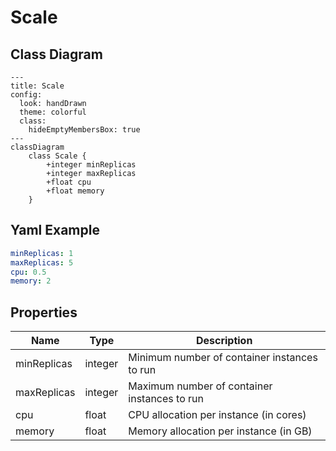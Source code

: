 # Scale

## Class Diagram

```mermaid
---
title: Scale
config:
  look: handDrawn
  theme: colorful
  class:
    hideEmptyMembersBox: true
---
classDiagram
    class Scale {
        +integer minReplicas
        +integer maxReplicas
        +float cpu
        +float memory
    }
```

## Yaml Example

```yaml
minReplicas: 1
maxReplicas: 5
cpu: 0.5
memory: 2

```

## Properties

| Name | Type | Description |
| ---- | ---- | ----------- |
| minReplicas | integer | Minimum number of container instances to run  |
| maxReplicas | integer | Maximum number of container instances to run  |
| cpu | float | CPU allocation per instance (in cores)  |
| memory | float | Memory allocation per instance (in GB)  |
